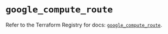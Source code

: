 # `google_compute_route`

Refer to the Terraform Registry for docs: [`google_compute_route`](https://registry.terraform.io/providers/hashicorp/google/5.22.0/docs/resources/compute_route).
